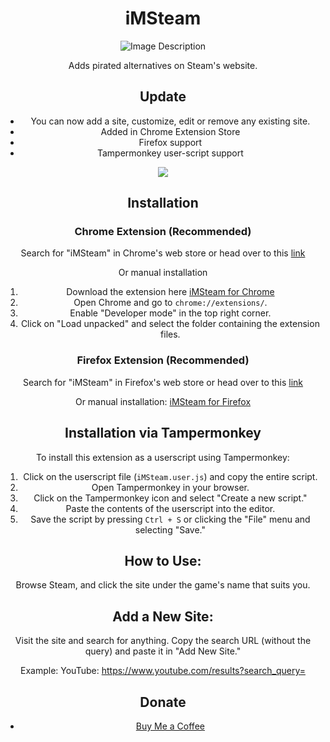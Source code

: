 <div align="center">

# iMSteam

![Image Description](https://i.imgur.com/LXqYQA1.png)



Adds pirated alternatives on Steam's website. 

## Update
- You can now add a site, customize, edit or remove any existing site.
- Added in Chrome Extension Store
- Firefox support
- Tampermonkey user-script support

![](https://i.imgur.com/lTroyYX.png)


## Installation
### Chrome Extension (Recommended)
Search for "iMSteam" in Chrome's web store or head over to this [link](https://chrome.google.com/webstore/detail/ngkhabcnlbbbfgalblmejolbifddmoji)

Or manual installation 
1. Download the extension here [iMSteam for Chrome](https://github.com/iMAboud/iMSteam/raw/main/iMSteam%20-%20Chrome.zip) 
2. Open Chrome and go to `chrome://extensions/`.
3. Enable "Developer mode" in the top right corner.
4. Click on "Load unpacked" and select the folder containing the extension files.

### Firefox Extension (Recommended)
Search for "iMSteam" in Firefox's web store or head over to this [link](https://addons.mozilla.org/en-US/firefox/addon/imsteam/)
 
Or manual installation:  [iMSteam for Firefox](https://github.com/iMAboud/iMSteam/raw/main/iMSteam%20-%20Firefox.rar)


## Installation via Tampermonkey 

To install this extension as a userscript using Tampermonkey:

1. Click on the userscript file (`iMSteam.user.js`) and copy the entire script.
2. Open Tampermonkey in your browser.
3. Click on the Tampermonkey icon and select "Create a new script."
4. Paste the contents of the userscript into the editor.
5. Save the script by pressing `Ctrl + S` or clicking the "File" menu and selecting "Save."


## How to Use:
Browse Steam, and click the site under the game's name that suits you.

## Add a New Site:
Visit the site and search for anything.
Copy the search URL (without the query) and paste it in "Add New Site."

Example:
YouTube: https://www.youtube.com/results?search_query=


## Donate

- [Buy Me a Coffee](https://buymeacoffee.com/imaboud)

</div>
